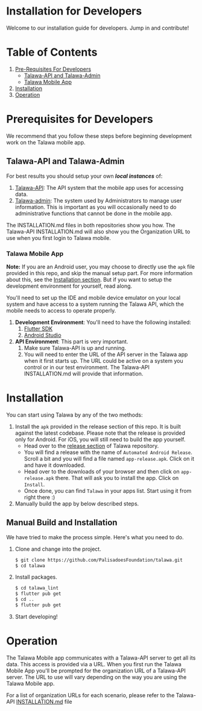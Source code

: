 # Installation for Developers
Welcome to our installation guide for developers. Jump in and contribute!

# Table of Contents

1. [Pre-Requisites For Developers](#prerequisites-for-developers)
    - [Talawa-API and Talawa-Admin](#talawa-api-and-talawa-admin) 
    - [Talawa Mobile App](#talawa-mobile-app) 
1. [Installation](#installation)
1. [Operation](#operation)

# Prerequisites for Developers
We recommend that you follow these steps before beginning development work on the Talawa mobile app.
## Talawa-API and Talawa-Admin

For best results you should setup your own **_local instances_** of:
1. [Talawa-API](https://github.com/PalisadoesFoundation/talawa-api): The API system that the mobile app uses for accessing data.
1. [Talawa-admin](https://github.com/PalisadoesFoundation/talawa-admin): The system used by Administrators to manage user information. This is important as you will occasionally need to do administrative functions that cannot be done in the mobile app.

The INSTALLATION.md files in both repositories show you how. The Talawa-API INSTALLATION.md will also show you the Organization URL to use when you first login to Talawa mobile.

### Talawa Mobile App
**Note:** If you are an Android user, you may choose to directly use the `apk` file provided in this repo, and skip the manual setup part. For more information about this, see the [Installation section](#Installation). But if you want to setup the development environment for yourself, read along.

You'll need to set up the IDE and mobile device emulator on your local system and have access to a system running the Talawa API, which the mobile needs to access to operate properly.

1. **Development Environment**: You'll need to have the following installed:
    1. [Flutter SDK](https://flutter.dev/docs/get-started/install)
    1. [Android Studio](https://developer.android.com/studio)
1. **API Environment**: This part is very important.
    1. Make sure Talawa-API is up and running.
    1. You will need to enter the URL of the API server in the Talawa app when it first starts up. The URL could be active on a system you control or in our test environment. The Talawa-API INSTALLATION.md will provide that information.

# Installation

You can start using Talawa by any of the two methods:

1. Install the `apk` provided in the release section of this repo. It is built against the latest codebase. Please note that the release is provided only for Android. For iOS, you will still need to build the app yourself.	
   - Head over to the [release section](https://github.com/PalisadoesFoundation/talawa/releases) of Talawa repository.
   - You will find a release with the name of `Automated Android Release`. Scroll a bit and you will find a file named `app-release.apk`. Click on it and have it downloaded.
   - Head over to the downloads of your browser and then click on `app-release.apk` there. That will ask you to install the app. Click on `Install`.
   - Once done, you can find `Talawa` in your apps list. Start using it from right there :)
2. Manually build the app by below described steps.

## Manual Build and Installation

We have tried to make the process simple. Here's what you need to do.

1. Clone and change into the project.
    ```sh
    $ git clone https://github.com/PalisadoesFoundation/talawa.git
    $ cd talawa
    ```
1. Install packages.
    ```sh
    $ cd talawa_lint
    $ flutter pub get
    $ cd ..
    $ flutter pub get
    ```
1. Start developing!

# Operation

The Talawa Mobile app communicates with a Talawa-API server to get all its data. This access is provided via a URL.
When you first run the Talawa Mobile App you'll be prompted for the organization URL of a Talawa-API server. The URL to use will vary depending on the way you are using the Talawa Mobile app. 

For a list of organization URLs for each scenario, please refer to the Talawa-API [INSTALLATION.md](https://github.com/PalisadoesFoundation/talawa-api/blob/-/INSTALLATION.md) file

